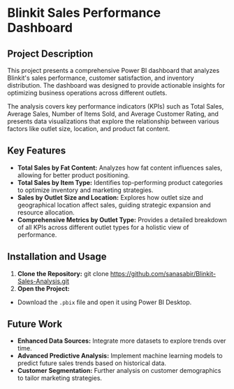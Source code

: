 # Blinkit Sales Performance Dashboard
## Project Description
This project presents a comprehensive Power BI dashboard that analyzes Blinkit's sales performance, customer satisfaction, and inventory distribution. The dashboard was designed to provide actionable insights for optimizing business operations across different outlets.

The analysis covers key performance indicators (KPIs) such as Total Sales, Average Sales, Number of Items Sold, and Average Customer Rating, and presents data visualizations that explore the relationship between various factors like outlet size, location, and product fat content.
## Key Features
- **Total Sales by Fat Content:** Analyzes how fat content influences sales, allowing for better product positioning.
- **Total Sales by Item Type:** Identifies top-performing product categories to optimize inventory and marketing strategies.
- **Sales by Outlet Size and Location:** Explores how outlet size and geographical location affect sales, guiding strategic expansion and resource allocation.
- **Comprehensive Metrics by Outlet Type:** Provides a detailed breakdown of all KPIs across different outlet types for a holistic view of performance.
## Installation and Usage
1. **Clone the Repository:**
   git clone https://github.com/sanasabir/Blinkit-Sales-Analysis.git
3. **Open the Project:**
- Download the `.pbix` file and open it using Power BI Desktop.
## Future Work
- **Enhanced Data Sources:** Integrate more datasets to explore trends over time.
- **Advanced Predictive Analysis:** Implement machine learning models to predict future sales trends based on historical data.
- **Customer Segmentation:** Further analysis on customer demographics to tailor marketing strategies.
